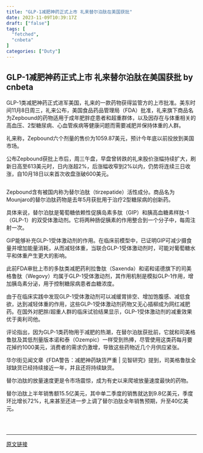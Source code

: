 ```yaml
---
title: "GLP-1减肥神药正式上市 礼来替尔泊肽在美国获批"
date: 2023-11-09T10:39:17Z
draft: ["false"]
tags: [
  "fetched",
  "cnbeta"
]
categories: ["Duty"]
---
```

GLP-1减肥神药正式上市 礼来替尔泊肽在美国获批 by cnbeta
------
<div style="margin-top:10px" class="content" id="artibody"><p>GLP-1类减肥神药正式进军美国，礼来的一款药物获得监管方的上市批准。美东时间11月8日周三，礼来公布，美国食品药品管理局（FDA）批准，礼来旗下商品名为Zepbound的药物适用于成年肥胖症患者和超重群体，以及因存在与体重相关的高血压、2型糖尿病、心血管疾病等健康问题而需要减肥并保持体重的人群。</p><p>礼来称，Zepbound六个剂量的售价为1059.87美元，预计今年底以前投放到美国市场。</p><p>公布Zepbound获批上市后，周三午盘，早盘曾转跌的礼来股价涨幅持续扩大，刷新日高至613美元时，日内涨超2%，后涨幅收窄到2%以内，仍势将连续三日收涨，自10月18日以来首次收盘涨破600美元。</p><p><script type="text/javascript" style="display:none">//<![CDATA[window.__mirage2 = {petok:"ykbJigkzDuWeuioTQ9mYKPf8jXCJJSKGT8jFPC1AVyM-1800-0"};//]]></script><script type="text/javascript" src="https://ajax.cloudflare.com/cdn-cgi/scripts/04b3eb47/cloudflare-static/mirage2.min.js"></script><img id="0" data-cfsrc="https://n.sinaimg.cn/finance/crawl/89/w550h339/20231109/aebe-69db725ab72a434c75a567008243ade6.jpg" alt style="display:none;visibility:hidden;"><noscript><img id="0" src="https://n.sinaimg.cn/finance/crawl/89/w550h339/20231109/aebe-69db725ab72a434c75a567008243ade6.jpg" alt></noscript><br></p><p>Zepbound含有被国内称为替尔泊肽（tirzepatide）活性成分。商品名为Mounjaro的替尔泊肽药物是去年5月获批用于治疗2型糖尿病的创新药。</p><p>具体来说，替尔泊肽是葡萄糖依赖性促胰岛素多肽（GIP）和胰高血糖素样肽-1（GLP-1）的双受体激动剂。它将两种肠促胰素的作用整合到一个分子中，每周注射一次。</p><p>GIP能够补充GLP-1受体激动剂的作用。在临床前模型中，已证明GIP可减少摄食量并增加能量消耗，从而减轻体重，当联合GLP-1受体激动剂时，可能对葡萄糖水平和体重产生更大的影响。</p><p>此前FDA审批上市的多肽类减肥药利拉鲁肽（Saxenda）和诺和诺德旗下的司美格鲁肽（Wegovy）均属于GLP-1受体激动剂，其作用机制是模拟GLP-1作用，增加胰岛素分泌，用于控制糖尿病患者血糖浓度。</p><p>由于在临床实践中发现GLP-1受体激动剂可以减缓胃排空、增加饱腹感、减低食欲，达到减轻体重的作用，这些GLP-1受体激动剂药物又无心插柳成为网红减肥药。在国外对肥胖/超重人群的临床试验结果显示，GLP-1受体激动剂的减重效果优于奥利司他。</p><p>评论指出，因为GLP-1类药物用于减肥的热潮，在替尔泊肽获批前，它就和司美格鲁肽及其低剂量版本诺和泰（Ozempic）一样受到热捧，尽管使用这类药每月要花掉约1000美元，消费者的需求仍激增，导致这些药物近几个月供应紧张。</p><p>华尔街见闻文章《FDA警告：减肥神药缺货严重 | 见智研究》提到，司美格鲁肽全球缺货已经持续接近一年，并且还将持续缺货。</p><p>替尔泊肽的放量速度更是令市场震惊，成为有史以来爬坡放量速度最快的药物。</p><p>替尔泊肽上半年销售额15.5亿美元，其中单二季度的销售就达到9.8亿美元，季度环比增长72%，礼来甚至还进一步上调了替尔泊肽全年销售预期，升至40亿美元。</p><p><img id="1" data-cfsrc="https://n.sinaimg.cn/finance/crawl/54/w550h304/20231109/c309-327ffc8de30c46086e9d366c3e44e348.png" alt style="display:none;visibility:hidden;"><noscript><img id="1" src="https://n.sinaimg.cn/finance/crawl/54/w550h304/20231109/c309-327ffc8de30c46086e9d366c3e44e348.png" alt></noscript><br></p><br></div>  
<hr>
<a href="https://m.cnbeta.com.tw/wap/view/1395491.htm",target="_blank" rel="noopener noreferrer">原文链接</a>
